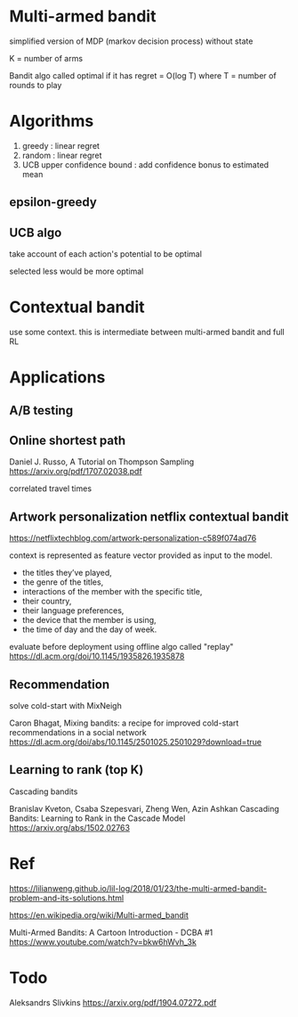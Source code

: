 

# Multi-armed bandit

simplified version of MDP (markov decision process) without state

K = number of arms 

Bandit algo called optimal if it has regret = O(log T) where T = number of rounds to play

# Algorithms

1. greedy : linear regret
2. random  : linear regret
3. UCB upper confidence bound : add confidence bonus to estimated mean

## epsilon-greedy

## UCB algo

take account of each action's potential to be optimal

selected less would be more optimal

# Contextual bandit

use some context. this is intermediate between multi-armed bandit and full RL

# Applications

## A/B testing

## Online shortest path

Daniel J. Russo, A Tutorial on Thompson Sampling
https://arxiv.org/pdf/1707.02038.pdf

correlated travel times

## Artwork personalization netflix contextual bandit

https://netflixtechblog.com/artwork-personalization-c589f074ad76

context is represented as feature vector provided as input to the model. 

* the titles they’ve played, 
* the genre of the titles, 
* interactions of the member with the specific title, 
* their country, 
* their language preferences, 
* the device that the member is using, 
* the time of day and the day of week. 

evaluate before deployment using offline algo called "replay" 
https://dl.acm.org/doi/10.1145/1935826.1935878

## Recommendation

solve cold-start with MixNeigh

Caron Bhagat, Mixing bandits: a recipe for improved cold-start recommendations in a social network
https://dl.acm.org/doi/abs/10.1145/2501025.2501029?download=true

## Learning to rank (top K)

Cascading bandits 

Branislav Kveton, Csaba Szepesvari, Zheng Wen, Azin Ashkan
Cascading Bandits: Learning to Rank in the Cascade Model
https://arxiv.org/abs/1502.02763

# Ref

https://lilianweng.github.io/lil-log/2018/01/23/the-multi-armed-bandit-problem-and-its-solutions.html

https://en.wikipedia.org/wiki/Multi-armed_bandit

Multi-Armed Bandits: A Cartoon Introduction - DCBA #1
https://www.youtube.com/watch?v=bkw6hWvh_3k

# Todo

Aleksandrs Slivkins
https://arxiv.org/pdf/1904.07272.pdf

